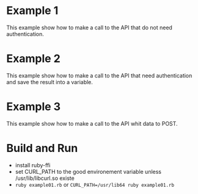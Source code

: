 # Example 1
This example show how to make a call to the API that do not need authentication. 

# Example 2
This example show how to make a call to the API that need authentication and save the result into a variable.

# Example 3
This example show how to make a call to the API whit data to POST.

# Build and Run

- install ruby-ffi
- set CURL_PATH to the good environement variable unless /usr/lib/libcurl.so existe
- `ruby example01.rb` or  `CURL_PATH=/usr/lib64 ruby example01.rb`
